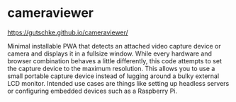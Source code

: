 # cameraviewer

https://gutschke.github.io/cameraviewer/

Minimal installable PWA that detects an attached video capture device or camera and displays it in a fullsize window. While every hardware and browser combination behaves a little differently, this code attempts to set the capture device to the maximum resolution. This allows you to use a small portable capture device instead of lugging around a bulky external LCD monitor. Intended use cases are things like setting up headless servers or configuring embedded devices such as a Raspberry Pi.

